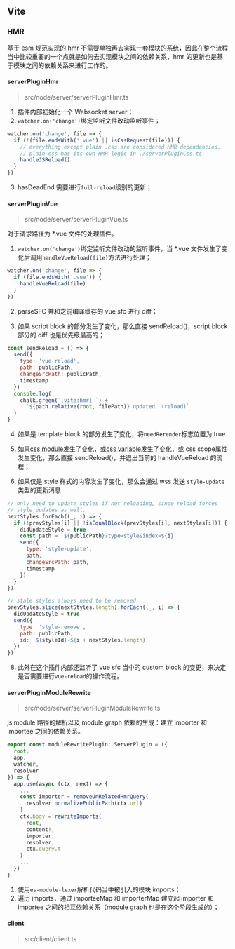 ## Vite

### HMR

基于 esm 规范实现的 hmr 不需要单独再去实现一套模块的系统，因此在整个流程当中比较重要的一个点就是如何去实现模块之间的依赖关系，hmr 的更新也是基于模块之间的依赖关系来进行工作的。

#### serverPluginHmr

> src/node/server/serverPluginHmr.ts

1. 插件内部初始化一个 Websocket server；
2. `watcher.on('change')`绑定监听文件改动监听事件；

```javascript
watcher.on('change', file => {
  if (!(file.endsWith('.vue') || isCssRequest(file))) {
    // everything except plain .css are considered HMR dependencies.
    // plain css has its own HMR logic in ./serverPluginCss.ts.
    handleJSReload()
  }
})
```

3. hasDeadEnd 需要进行`full-reload`级别的更新；


#### serverPluginVue

> src/node/server/serverPluginVue.ts

对于请求路径为 *.vue 文件的处理插件。

1. `watcher.on('change')`绑定监听文件改动的监听事件，当 *.vue 文件发生了变化后调用`handleVueReload(file)`方法进行处理；

```javascript
watcher.on('change', file => {
  if (file.endsWith('.vue')) {
    handleVueReload(file)
  }
})
```

2. parseSFC 并和之前编译缓存的 vue sfc 进行 diff；

3. 如果 script block 的部分发生了变化，那么直接 sendReload()，script block 部分的 diff 也是优先级最高的；

```javascript
const sendReload = () => {
  send({
    type: 'vue-reload',
    path: publicPath,
    changeSrcPath: publicPath,
    timestamp
  })
  console.log(
    chalk.green(`[vite:hmr] `) +
      `${path.relative(root, filePath)} updated. (reload)`
  )
}
```

4. 如果是 template block 的部分发生了变化，将`needRerender`标志位置为 true

5. 如果[css module](https://github.com/vitejs/vite#css-modules)发生了变化，或[css variable](https://github.com/vitejs/vite#css-pre-processors)发生了变化，或 css scope属性发生变化，那么直接 sendReload()，并退出当前的 handleVueReload 的流程；

7. 如果仅是 style 样式的内容发生了变化，那么会通过 wss 发送 `style-update` 类型的更新消息

```javascript
// only need to update styles if not reloading, since reload forces
// style updates as well.
nextStyles.forEach((_, i) => {
  if (!prevStyles[i] || !isEqualBlock(prevStyles[i], nextStyles[i])) {
    didUpdateStyle = true
    const path = `${publicPath}?type=style&index=${i}`
    send({
      type: 'style-update',
      path,
      changeSrcPath: path,
      timestamp
    })
  }
})

// stale styles always need to be removed
prevStyles.slice(nextStyles.length).forEach((_, i) => {
  didUpdateStyle = true
  send({
    type: 'style-remove',
    path: publicPath,
    id: `${styleId}-${i + nextStyles.length}`
  })
})
```

8. 此外在这个插件内部还监听了 vue sfc 当中的 custom block 的变更，来决定是否需要进行`vue-reload`的操作流程。

#### serverPluginModuleRewrite

> src/node/server/serverPluginModuleRewrite.ts

js module 路径的解析以及 module graph 依赖的生成：建立 importer 和 importee 之间的依赖关系。

```javascript
export const moduleRewritePlugin: ServerPlugin = ({
  root,
  app,
  watcher,
  resolver
}) => {
  app.use(async (ctx, next) => {
    ...
    const importer = removeUnRelatedHmrQuery(
      resolver.normalizePublicPath(ctx.url)
    )
    ctx.body = rewriteImports(
      root,
      content!,
      importer,
      resolver,
      ctx.query.t
    )
    ...
  })
}
```

1. 使用`es-module-lexer`解析代码当中被引入的模块 imports；
2. 遍历 imports，通过 importeeMap 和 importerMap 建立起 importer 和 importee 之间的相互依赖关系（module graph 也是在这个阶段生成的）；

#### client

> src/client/client.ts